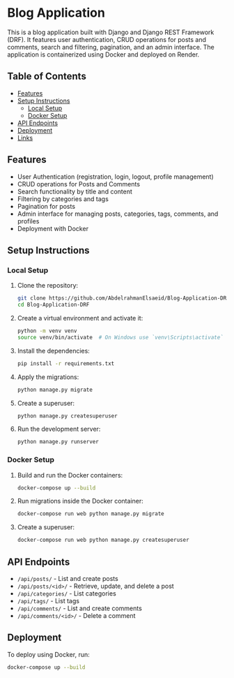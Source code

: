 # Blog Application

This is a blog application built with Django and Django REST Framework (DRF). It features user authentication, CRUD operations for posts and comments, search and filtering, pagination, and an admin interface. The application is containerized using Docker and deployed on Render.

## Table of Contents

- [Features](#features)
- [Setup Instructions](#setup-instructions)
  - [Local Setup](#local-setup)
  - [Docker Setup](#docker-setup)
- [API Endpoints](#api-endpoints)
- [Deployment](#deployment)
- [Links](#links)

## Features

- User Authentication (registration, login, logout, profile management)
- CRUD operations for Posts and Comments
- Search functionality by title and content
- Filtering by categories and tags
- Pagination for posts
- Admin interface for managing posts, categories, tags, comments, and profiles
- Deployment with Docker

## Setup Instructions

### Local Setup

1. Clone the repository:
    ```bash
    git clone https://github.com/AbdelrahmanElsaeid/Blog-Application-DRF.git
    cd Blog-Application-DRF
    ```
2. Create a virtual environment and activate it:
    ```bash
    python -m venv venv
    source venv/bin/activate  # On Windows use `venv\Scripts\activate`
    ```
3. Install the dependencies:
    ```bash
    pip install -r requirements.txt
    ```
4. Apply the migrations:
    ```bash
    python manage.py migrate
    ```
5. Create a superuser:
    ```bash
    python manage.py createsuperuser
    ```
6. Run the development server:
    ```bash
    python manage.py runserver
    ```

### Docker Setup

1. Build and run the Docker containers:
    ```bash
    docker-compose up --build
    ```
2. Run migrations inside the Docker container:
    ```bash
    docker-compose run web python manage.py migrate
    ```
3. Create a superuser:
    ```bash
    docker-compose run web python manage.py createsuperuser
    ```

## API Endpoints

- `/api/posts/` - List and create posts
- `/api/posts/<id>/` - Retrieve, update, and delete a post
- `/api/categories/` - List categories
- `/api/tags/` - List tags
- `/api/comments/` - List and create comments
- `/api/comments/<id>/` - Delete a comment

## Deployment

To deploy using Docker, run:
```bash
docker-compose up --build
